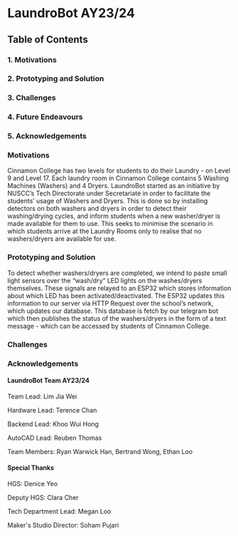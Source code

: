 # LaundroBot AY23/24

## Table of Contents
### 1. Motivations
### 2. Prototyping and Solution
### 3. Challenges
### 4. Future Endeavours
### 5. Acknowledgements

### Motivations
Cinnamon College has two levels for students to do their Laundry - on Level 9 and Level 17. Each laundry room in Cinnamon College contains 5 Washing Machines (Washers) and 4 Dryers. LaundroBot started as an initiative by NUSCC’s Tech Directorate under Secretariate in order to facilitate the students’ usage of Washers and Dryers. This is done so by installing detectors on both washers and dryers in order to detect their washing/drying cycles, and inform students when a new washer/dryer is made available for them to use. This seeks to minimise the scenario in which students arrive at the Laundry Rooms only to realise that no washers/dryers are available for use.

### Prototyping and Solution
To detect whether washers/dryers are completed, we intend to paste small light sensors over the “wash/dry” LED lights on the washes/dryers themselves. These signals are relayed to an ESP32 which stores information about which LED has been activated/deactivated. The ESP32 updates this information to our server via HTTP Request over the school’s network, which updates our database. This database is fetch by our telegram bot which then publishes the status of the washers/dryers in the form of a text message - which can be accessed by students of Cinnamon College.

### Challenges
### Acknowledgements
#### LaundroBot Team AY23/24
Team Lead: Lim Jia Wei

Hardware Lead: Terence Chan

Backend Lead: Khoo Wui Hong

AutoCAD Lead: Reuben Thomas

Team Members: Ryan Warwick Han, Bertrand Wong, Ethan Loo

#### Special Thanks
HGS: Denice Yeo

Deputy HGS: Clara Cher

Tech Department Lead: Megan Loo

Maker's Studio Director: Soham Pujari



